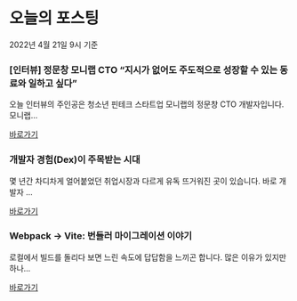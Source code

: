 # 오늘의 포스팅 
2022년 4월 21일 9시 기준 

### [인터뷰] 정문창 모니랩 CTO “지시가 없어도 주도적으로 성장할 수 있는 동료와 일하고 싶다” 
 오늘 인터뷰의 주인공은 청소년 핀테크 스타트업 모니랩의 정문창 CTO 개발자입니다. 모니랩... 

 [바로가기](https://yozm.wishket.com/magazine/detail/1442/) 
### 개발자 경험(Dex)이 주목받는 시대 
 몇 년간 차디차게 얼어붙었던 취업시장과 다르게 유독 뜨거워진 곳이 있습니다. 바로 개발자 ... 

 [바로가기](https://yozm.wishket.com/magazine/detail/1436/) 
### Webpack → Vite: 번들러 마이그레이션 이야기 
 로컬에서 빌드를 돌리다 보면 느린 속도에 답답함을 느끼곤 합니다. 많은 이유가 있지만 하나... 

 [바로가기](https://yozm.wishket.com/magazine/detail/1435/) 

